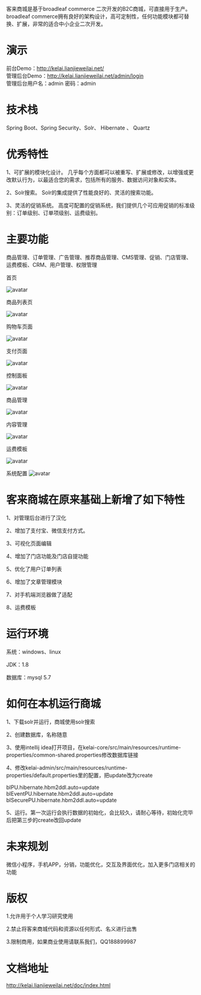 客来商城是基于broadleaf commerce 二次开发的B2C商城，可直接用于生产。broadleaf commerce拥有良好的架构设计，高可定制性，任何功能模块都可替换、扩展，非常的适合中小企业二次开发。

# 演示

前台Demo：http://kelai.lianjieweilai.net/<br/>
管理后台Demo：http://kelai.lianjieweilai.net/admin/login<br/>
管理后台用户名：admin 密码：admin<br/>
# 技术栈

Spring Boot、Spring Security、Solr、 Hibernate 、 Quartz

# 优秀特性

1、可扩展的模块化设计。 几乎每个方面都可以被重写、扩展或修改，以增强或更改默认行为，以最适合您的需求，包括所有的服务、数据访问对象和实体。

2、Solr搜索。 Solr的集成提供了性能良好的、灵活的搜索功能。

3、灵活的促销系统。 高度可配置的促销系统，我们提供几个可应用促销的标准级别：订单级别、订单项级别、运费级别。

# 主要功能

商品管理、订单管理、广告管理、推荐商品管理、CMS管理、促销、门店管理、运费模板、CRM、用户管理、权限管理

首页

![avatar](https://oscimg.oschina.net/oscnet/up-931e13b8b888396c9898395ccd345faea84.png)

商品列表页

![avatar](https://oscimg.oschina.net/oscnet/up-45ba19c9845a03b42ab0be74257ca9e4128.png)

购物车页面

![avatar](https://oscimg.oschina.net/oscnet/up-dae37d78320ca929b4f5dd5bee130a795b8.png)

支付页面

![avatar](https://oscimg.oschina.net/oscnet/up-e1ab9fe0671ced0d3fdd15c75a0b1866ed2.png)

控制面板

![avatar](https://oscimg.oschina.net/oscnet/up-583ba2e0a9f2ee27a354cc920d7f4edd8c1.png)

商品管理

![avatar](https://oscimg.oschina.net/oscnet/up-5d29966d66b4340b824dd0f3d343b2253a0.png)

内容管理

![avatar](https://oscimg.oschina.net/oscnet/up-3ca5d65bbc2af51da99a795cbe3442e3d28.png)

运费模板

![avatar](https://oscimg.oschina.net/oscnet/up-8d3e7ccfabf3b8e03cc5c3f96052fa4b316.png)

系统配置
![avatar](https://oscimg.oschina.net/oscnet/up-3cf321cf411366c3152f8a9d3bd172f174b.png)


# 客来商城在原来基础上新增了如下特性

1、对管理后台进行了汉化

2、增加了支付宝、微信支付方式。

3、可视化页面编辑

4、增加了门店功能及门店自提功能

5、优化了用户订单列表

6、增加了文章管理模块

7、对手机端浏览器做了适配

8、运费模板

# 运行环境

系统：windows、linux

JDK：1.8

数据库：mysql 5.7

# 如何在本机运行商城
1、下载solr并运行，商城使用solr搜索

2、创建数据库，名称随意

3、使用intellij idea打开项目，在kelai-core/src/main/resources/runtime-properties/common-shared.properties修改数据库链接

4、修改kelai-admin/src/main/resources/runtime-properties/default.properties里的配置，把update改为create

blPU.hibernate.hbm2ddl.auto=update
blEventPU.hibernate.hbm2ddl.auto=update
blSecurePU.hibernate.hbm2ddl.auto=update

5、运行。第一次运行会执行数据的初始化，会比较久，请耐心等待，初始化完毕后把第三步的create改回update

# 未来规划

微信小程序，手机APP，分销，功能优化，交互及界面优化，加入更多门店相关的功能

# 版权 
1.允许用于个人学习研究使用

2.禁止将客来商城代码和资源以任何形式、名义进行出售

3.限制商用，如果商业使用请联系我们，QQ188899987

# 文档地址
http://kelai.lianjieweilai.net/doc/index.html
